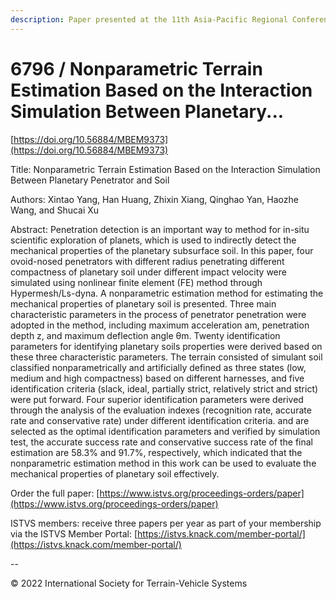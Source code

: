 ```yaml
---
description: Paper presented at the 11th Asia-Pacific Regional Conference of the ISTVS
---
```


# 6796 / Nonparametric Terrain Estimation Based on the Interaction Simulation Between Planetary...

[https://doi.org/10.56884/MBEM9373](https://doi.org/10.56884/MBEM9373)

Title: Nonparametric Terrain Estimation Based on the Interaction Simulation Between Planetary Penetrator and Soil

Authors: Xintao Yang, Han Huang, Zhixin Xiang, Qinghao Yan, Haozhe Wang, and Shucai Xu

Abstract: Penetration detection is an important way to method for in-situ scientific exploration of planets, which is used to indirectly detect the mechanical properties of the planetary subsurface soil. In this paper, four ovoid-nosed penetrators with different radius penetrating different compactness of planetary soil under different impact velocity were simulated using nonlinear finite element (FE) method through Hypermesh/Ls-dyna. A nonparametric estimation method for estimating the mechanical properties of planetary soil is presented. Three main characteristic parameters in the process of penetrator penetration were adopted in the method, including maximum acceleration am, penetration depth z, and maximum deflection angle θm. Twenty identification parameters for identifying planetary soils properties were derived based on these three characteristic parameters. The terrain consisted of simulant soil classified nonparametrically and artificially defined as three states (low, medium and high compactness) based on different harnesses, and five identification criteria (slack, ideal, partially strict, relatively strict and strict) were put forward. Four superior identification parameters were derived through the analysis of the evaluation indexes (recognition rate, accurate rate and conservative rate) under different identification criteria. and are selected as the optimal identification parameters and verified by simulation test, the accurate success rate and conservative success rate of the final estimation are 58.3% and 91.7%, respectively, which indicated that the nonparametric estimation method in this work can be used to evaluate the mechanical properties of planetary soil effectively.

Order the full paper: [https://www.istvs.org/proceedings-orders/paper](https://www.istvs.org/proceedings-orders/paper)

ISTVS members: receive three papers per year as part of your membership via the ISTVS Member Portal: [https://istvs.knack.com/member-portal/](https://istvs.knack.com/member-portal/)

\--

© 2022 International Society for Terrain-Vehicle Systems
